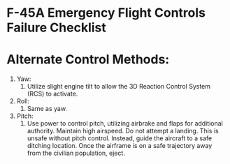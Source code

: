 # F-45A Emergency Flight Controls Failure Checklist

# **Alternate Control Methods:**

1. Yaw:
    1. Utilize slight engine tilt to allow the 3D Reaction Control System (RCS) to activate.
2. Roll:
    1. Same as yaw.
3. Pitch:
    1. Use power to control pitch, utilizing airbrake and flaps for additional authority. Maintain high airspeed. Do not attempt a landing. This is unsafe without pitch control. Instead, guide the aircraft to a safe ditching location. Once the airframe is on a safe trajectory away from the civilian population, eject.

<br>
